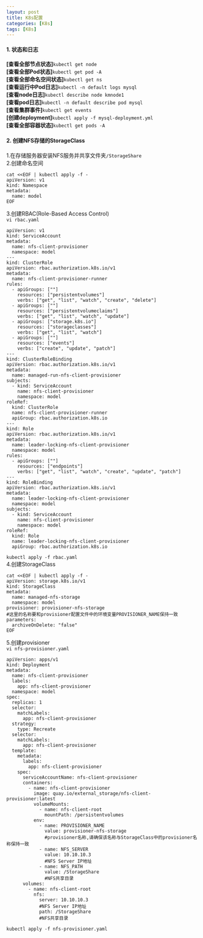 ```yaml
---
layout: post
title: K8s配置
categories: [K8s]
tags: [K8s]
---
```

#### 1. 状态和日志
**[查看全部节点状态]**`kubectl get node`  
**[查看全部Pod状态]**`kubectl get pod -A`  
**[查看全部命名空间状态]**`kubectl get ns`  
**[查看运行中Pod日志]**`kubectl -n default logs mysql`  
**[查看node日志]**`kubectl describe node kmnode1`  
**[查看pod日志]**`kubectl -n default describe pod mysql`  
**[查看集群事件]**`kubectl get events`  
**[创建deployment]**`kubectl apply -f mysql-deployment.yml`  
**[查看全部容器状态]**`kubectl get pods -A`  
#### 2. 创建NFS存储的StorageClass
<!-- more -->
1.在存储服务器安装NFS服务并共享文件夹`/StorageShare`  
2.创建命名空间  
```
cat <<EOF | kubectl apply -f -
apiVersion: v1
kind: Namespace
metadata:
  name: model
EOF
```
3.创建RBAC(Role-Based Access Control)  
`vi rbac.yaml`  
```
apiVersion: v1
kind: ServiceAccount
metadata:
  name: nfs-client-provisioner
  namespace: model
---
kind: ClusterRole
apiVersion: rbac.authorization.k8s.io/v1
metadata:
  name: nfs-client-provisioner-runner
rules:
  - apiGroups: [""]
    resources: ["persistentvolumes"]
    verbs: ["get", "list", "watch", "create", "delete"]
  - apiGroups: [""]
    resources: ["persistentvolumeclaims"]
    verbs: ["get", "list", "watch", "update"]
  - apiGroups: ["storage.k8s.io"]
    resources: ["storageclasses"]
    verbs: ["get", "list", "watch"]
  - apiGroups: [""]
    resources: ["events"]
    verbs: ["create", "update", "patch"]
---
kind: ClusterRoleBinding
apiVersion: rbac.authorization.k8s.io/v1
metadata:
  name: managed-run-nfs-client-provisioner
subjects:
  - kind: ServiceAccount
    name: nfs-client-provisioner
    namespace: model
roleRef:
  kind: ClusterRole
  name: nfs-client-provisioner-runner
  apiGroup: rbac.authorization.k8s.io
---
kind: Role
apiVersion: rbac.authorization.k8s.io/v1
metadata:
  name: leader-locking-nfs-client-provisioner
  namespace: model
rules:
  - apiGroups: [""]
    resources: ["endpoints"]
    verbs: ["get", "list", "watch", "create", "update", "patch"]
---
kind: RoleBinding
apiVersion: rbac.authorization.k8s.io/v1
metadata:
  name: leader-locking-nfs-client-provisioner
  namespace: model
subjects:
  - kind: ServiceAccount
    name: nfs-client-provisioner
    namespace: model
roleRef:
  kind: Role
  name: leader-locking-nfs-client-provisioner
  apiGroup: rbac.authorization.k8s.io
```
`kubectl apply -f rbac.yaml`  
4.创建StorageClass  
```
cat <<EOF | kubectl apply -f -
apiVersion: storage.k8s.io/v1
kind: StorageClass
metadata:
  name: managed-nfs-storage
  namespace: model
provisioner: provisioner-nfs-storage
#这里的名称要和provisioner配置文件中的环境变量PROVISIONER_NAME保持一致
parameters:
  archiveOnDelete: "false"
EOF
```
5.创建provisioner  
`vi nfs-provisioner.yaml`  
```
apiVersion: apps/v1
kind: Deployment
metadata:
  name: nfs-client-provisioner
  labels:
    app: nfs-client-provisioner
  namespace: model
spec:
  replicas: 1
  selector:
    matchLabels:
      app: nfs-client-provisioner
  strategy:
    type: Recreate
  selector:
    matchLabels:
      app: nfs-client-provisioner
  template:
    metadata:
      labels:
        app: nfs-client-provisioner
    spec:
      serviceAccountName: nfs-client-provisioner
      containers:
        - name: nfs-client-provisioner
          image: quay.io/external_storage/nfs-client-provisioner:latest
          volumeMounts:
            - name: nfs-client-root
              mountPath: /persistentvolumes
          env:
            - name: PROVISIONER_NAME
              value: provisioner-nfs-storage
              #provisioner名称,请确保该名称与StorageClass中的provisioner名称保持一致
            - name: NFS_SERVER
              value: 10.10.10.3
              #NFS Server IP地址
            - name: NFS_PATH
              value: /StorageShare
              #NFS共享目录
      volumes:
        - name: nfs-client-root
          nfs:
            server: 10.10.10.3
            #NFS Server IP地址
            path: /StorageShare
            #NFS共享目录
```
`kubectl apply -f nfs-provisioner.yaml`  
